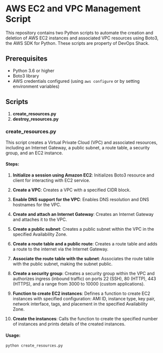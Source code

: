 
# AWS EC2 and VPC Management Script

This repository contains two Python scripts to automate the creation and deletion of AWS EC2 instances and associated VPC resources using Boto3, the AWS SDK for Python. These scripts are property of DevOps Shack.

## Prerequisites

- Python 3.6 or higher
- Boto3 library
- AWS credentials configured (using `aws configure` or by setting environment variables)

## Scripts

1. **create_resources.py**
2. **destroy_resources.py**

### create_resources.py

This script creates a Virtual Private Cloud (VPC) and associated resources, including an Internet Gateway, a public subnet, a route table, a security group, and an EC2 instance.

#### Steps:

1. **Initialize a session using Amazon EC2**:
   Initializes Boto3 resource and client for interacting with EC2 service.

2. **Create a VPC**:
   Creates a VPC with a specified CIDR block.

3. **Enable DNS support for the VPC**:
   Enables DNS resolution and DNS hostnames for the VPC.

4. **Create and attach an Internet Gateway**:
   Creates an Internet Gateway and attaches it to the VPC.

5. **Create a public subnet**:
   Creates a public subnet within the VPC in the specified Availability Zone.

6. **Create a route table and a public route**:
   Creates a route table and adds a route to the internet via the Internet Gateway.

7. **Associate the route table with the subnet**:
   Associates the route table with the public subnet, making the subnet public.

8. **Create a security group**:
   Creates a security group within the VPC and authorizes ingress (inbound traffic) on ports 22 (SSH), 80 (HTTP), 443 (HTTPS), and a range from 3000 to 10000 (custom applications).

9. **Function to create EC2 instances**:
   Defines a function to create EC2 instances with specified configuration: AMI ID, instance type, key pair, network interface, tags, and placement in the specified Availability Zone.

10. **Create the instances**:
    Calls the function to create the specified number of instances and prints details of the created instances.

#### Usage:

```bash
python create_resources.py
